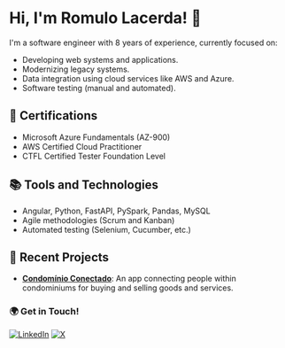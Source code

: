 # Hi, I'm Romulo Lacerda! 👋

I'm a software engineer with 8 years of experience, currently focused on:

- Developing web systems and applications.
- Modernizing legacy systems.
- Data integration using cloud services like AWS and Azure.
- Software testing (manual and automated).

## 🌟 Certifications
- Microsoft Azure Fundamentals (AZ-900)
- AWS Certified Cloud Practitioner
- CTFL Certified Tester Foundation Level

## 📚 Tools and Technologies
- Angular, Python, FastAPI, PySpark, Pandas, MySQL
- Agile methodologies (Scrum and Kanban)
- Automated testing (Selenium, Cucumber, etc.)

## 🚀 Recent Projects
- **[Condomínio Conectado](https://github.com/terceiro-setor-opensource/mba-es-27-grupo-07-front)**: An app connecting people within condominiums for buying and selling goods and services.

### 🌍 Get in Touch!
[![LinkedIn](https://img.shields.io/badge/LinkedIn-0077B5?style=for-the-badge&logo=linkedin&logoColor=white)](https://linkedin.com/in/romulo-lacerda-060163122) [![X](https://img.shields.io/badge/X-000000?style=for-the-badge&logo=x&logoColor=white)](https://twitter.com/your-twitter-handle)
